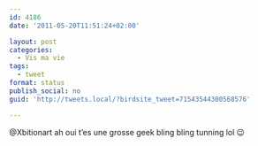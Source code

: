 ```yaml
---
id: 4186
date: '2011-05-20T11:51:24+02:00'

layout: post
categories:
  - Vis ma vie
tags:
  - tweet
format: status
publish_social: no
guid: 'http://tweets.local/?birdsite_tweet=71543544300568576'

---
```


@Xbitionart ah oui t’es une grosse geek bling bling tunning lol 😉